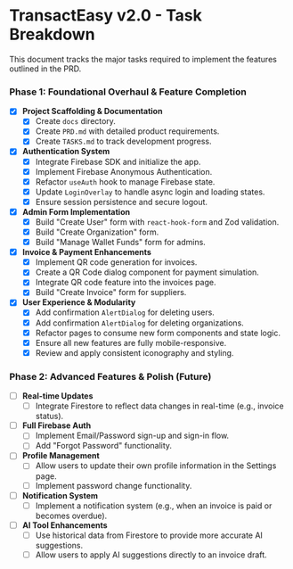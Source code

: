 # TransactEasy v2.0 - Task Breakdown

This document tracks the major tasks required to implement the features outlined in the PRD.

### Phase 1: Foundational Overhaul & Feature Completion

-   [x] **Project Scaffolding & Documentation**
    -   [x] Create `docs` directory.
    -   [x] Create `PRD.md` with detailed product requirements.
    -   [x] Create `TASKS.md` to track development progress.

-   [x] **Authentication System**
    -   [x] Integrate Firebase SDK and initialize the app.
    -   [x] Implement Firebase Anonymous Authentication.
    -   [x] Refactor `useAuth` hook to manage Firebase state.
    -   [x] Update `LoginOverlay` to handle async login and loading states.
    -   [x] Ensure session persistence and secure logout.

-   [x] **Admin Form Implementation**
    -   [x] Build "Create User" form with `react-hook-form` and Zod validation.
    -   [x] Build "Create Organization" form.
    -   [x] Build "Manage Wallet Funds" form for admins.

-   [x] **Invoice & Payment Enhancements**
    -   [x] Implement QR code generation for invoices.
    -   [x] Create a QR Code dialog component for payment simulation.
    -   [x] Integrate QR code feature into the invoices page.
    -   [x] Build "Create Invoice" form for suppliers.

-   [x] **User Experience & Modularity**
    -   [x] Add confirmation `AlertDialog` for deleting users.
    -   [x] Add confirmation `AlertDialog` for deleting organizations.
    -   [x] Refactor pages to consume new form components and state logic.
    -   [x] Ensure all new features are fully mobile-responsive.
    -   [x] Review and apply consistent iconography and styling.

### Phase 2: Advanced Features & Polish (Future)

-   [ ] **Real-time Updates**
    -   [ ] Integrate Firestore to reflect data changes in real-time (e.g., invoice status).

-   [ ] **Full Firebase Auth**
    -   [ ] Implement Email/Password sign-up and sign-in flow.
    -   [ ] Add "Forgot Password" functionality.

-   [ ] **Profile Management**
    -   [ ] Allow users to update their own profile information in the Settings page.
    -   [ ] Implement password change functionality.

-   [ ] **Notification System**
    -   [ ] Implement a notification system (e.g., when an invoice is paid or becomes overdue).

-   [ ] **AI Tool Enhancements**
    -   [ ] Use historical data from Firestore to provide more accurate AI suggestions.
    -   [ ] Allow users to apply AI suggestions directly to an invoice draft.
